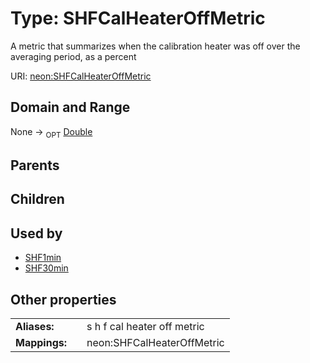 
# Type: SHFCalHeaterOffMetric


A metric that summarizes when the calibration heater was off over the averaging period, as a percent

URI: [neon:SHFCalHeaterOffMetric](https://data.neonscience.org/SHFCalHeaterOffMetric)


## Domain and Range

None ->  <sub>OPT</sub> [Double](types/Double.md)

## Parents


## Children


## Used by

 * [SHF1min](SHF1min.md)
 * [SHF30min](SHF30min.md)

## Other properties

|  |  |  |
| --- | --- | --- |
| **Aliases:** | | s h f cal heater off metric |
| **Mappings:** | | neon:SHFCalHeaterOffMetric |

